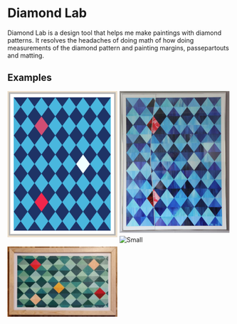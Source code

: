 # Diamond Lab

Diamond Lab is a design tool that helps me make paintings with diamond patterns. It resolves the headaches of doing math of how doing measurements of the diamond pattern and painting margins, passepartouts and matting.

## Examples

<div>
    <img src="/Media/blue.png" alt="Small" style="float: left; width: 49%; margin-right: 1%; margin-bottom: 0.5em;">
    <img src="/Media/blue_painting.jpg" alt="Medium"style="float: left; width: 49%; margin-top: 50; margin-bottom: 0.5em;">
</div>


<div>
    <img src="/Media/jungle" alt="Small" style="float: left; width: 49%; margin-right: 1%; margin-bottom: 0.5em;">
    <img src="/Media/jungle_painting.jpg" alt="Medium"style="float: left; width: 49%; margin-top: 50; margin-bottom: 0.5em;">
</div>


